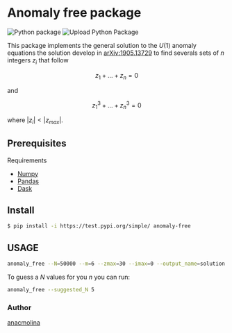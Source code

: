 # Anomaly free package

![Python package](https://github.com/anacmolina/anomaly_free/workflows/Python%20package/badge.svg)
![Upload Python Package](https://github.com/anacmolina/anomaly_free/workflows/Upload%20Python%20Package/badge.svg)

This package implements the general solution to the $U(1)$ anomaly equations the solution develop in [arXiv:1905.13729](https://arxiv.org/pdf/1905.13729.pdf) to find severals sets of $n$ integers $z_i$ that follow

$$ z_{1} + ... + z_{n} = 0 $$ 

and

$$ z_{1}^{3} + ... + z_{n}^{3} = 0 $$

where $|z_i|<|z_{max}|$.

## Prerequisites

Requirements 
- [Numpy](https://numpy.org/)
- [Pandas](https://pandas.pydata.org/)
- [Dask](https://www.dask.org/)

## Install
```bash
$ pip install -i https://test.pypi.org/simple/ anomaly-free
```

## USAGE
```bash
anomaly_free --N=50000 --m=6 --zmax=30 --imax=0 --output_name=solution 5
```

To guess a $N$ values for you $n$ you can run:
```bash
anomaly_free --suggested_N 5
```

### Author
[anacmolina](https://github.com/anacmolina)


